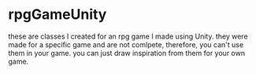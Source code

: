 # rpgGameUnity
these are classes I created for an rpg game I made using Unity.
they were made for a specific game and are not comlpete, therefore, you can't use them in your game.
you can just draw inspiration from them for your own game.
